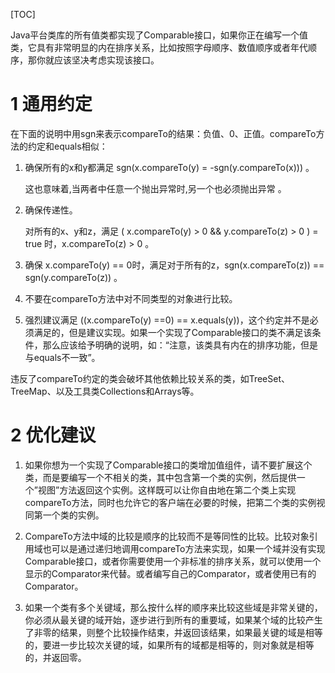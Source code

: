 [TOC]

Java平台类库的所有值类都实现了Comparable接口，如果你正在编写一个值类，它具有非常明显的内在排序关系，比如按照字母顺序、数值顺序或者年代顺序，那你就应该坚决考虑实现该接口。

# 1 通用约定

在下面的说明中用sgn来表示compareTo的结果：负值、0、正值。compareTo方法的约定和equals相似：

1. 确保所有的x和y都满足 sgn(x.compareTo(y) = -sgn(y.compareTo(x))) 。

   这也意味着,当两者中任意一个抛出异常时,另一个也必须抛出异常 。

2. 确保传递性。

   对所有的x、y和z，满足 ( x.compareTo(y) > 0 && y.compareTo(z) > 0 ) = true 时，x.compareTo(z) > 0 。

3. 确保 x.compareTo(y) == 0时，满足对于所有的z，sgn(x.compareTo(z)) == sgn(y.compareTo(z)) 。

4. 不要在compareTo方法中对不同类型的对象进行比较。
5. 强烈建议满足 ((x.compareTo(y) ==0) == x.equals(y))，这个约定并不是必须满足的，但是建议实现。如果一个实现了Comparable接口的类不满足该条件，那么应该给予明确的说明，如：“注意，该类具有内在的排序功能，但是与equals不一致”。

违反了compareTo约定的类会破坏其他依赖比较关系的类，如TreeSet、TreeMap、以及工具类Collections和Arrays等。



# 2 优化建议

1. 如果你想为一个实现了Comparable接口的类增加值组件，请不要扩展这个类，而是要编写一个不相关的类，其中包含第一个类的实例，然后提供一个”视图”方法返回这个实例。这样既可以让你自由地在第二个类上实现compareTo方法，同时也允许它的客户端在必要的时候，把第二个类的实例视同第一个类的实例。

2. CompareTo方法中域的比较是顺序的比较而不是等同性的比较。比较对象引用域也可以是通过递归地调用compareTo方法来实现，如果一个域并没有实现Comparable接口，或者你需要使用一个非标准的排序关系，就可以使用一个显示的Comparator来代替。或者编写自己的Comparator，或者使用已有的Comparator。 

3. 如果一个类有多个关键域，那么按什么样的顺序来比较这些域是非常关键的，你必须从最关键的域开始，逐步进行到所有的重要域，如果某个域的比较产生了非零的结果，则整个比较操作结束，并返回该结果，如果最关键的域是相等的，要进一步比较次关键的域，如果所有的域都是相等的，则对象就是相等的，并返回零。